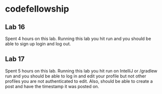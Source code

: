 # codefellowship

## Lab 16
Spent 4 hours on this lab. Running this lab you hit run and you should be able to sign up login and log out.

## Lab 17
Spent 5 hours on this lab. Running this lab you hit run on IntelliJ or /gradlew run and you should be able to log in and edit your profile but not other profiles you are not authenticated to edit. Also, should be able to create a post and have the timestamp it was posted on. 

